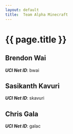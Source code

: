 ```yaml
---
layout: default
title:  Team Alpha Minecraft
---
```


# {{ page.title }}

## Brendon Wai
***UCI Net ID***: bwai

## Sasikanth Kavuri
***UCI Net ID***: skavuri

## Chris Gala
***UCI Net ID***: galac
